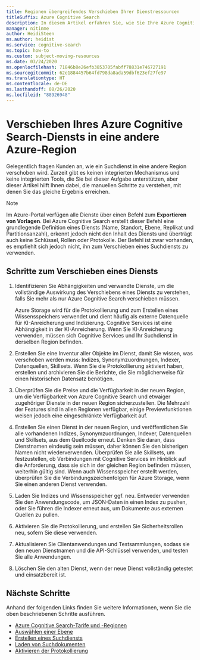 ```yaml
---
title: Regionen übergreifendes Verschieben Ihrer Dienstressourcen
titleSuffix: Azure Cognitive Search
description: In diesem Artikel erfahren Sie, wie Sie Ihre Azure Cognitive Search-Ressourcen in der Azure-Cloud von einer Region in eine andere verschieben.
manager: nitinme
author: HeidiSteen
ms.author: heidist
ms.service: cognitive-search
ms.topic: how-to
ms.custom: subject-moving-resources
ms.date: 03/24/2020
ms.openlocfilehash: 71846b8e26efb3853705fabff78831e746727191
ms.sourcegitcommit: 62e1884457b64fd798da8ada59dbf623ef27fe97
ms.translationtype: HT
ms.contentlocale: de-DE
ms.lasthandoff: 08/26/2020
ms.locfileid: "88926948"
---
```

# <a name="move-your-azure-cognitive-search-service-to-another-azure-region"></a>Verschieben Ihres Azure Cognitive Search-Diensts in eine andere Azure-Region

Gelegentlich fragen Kunden an, wie ein Suchdienst in eine andere Region verschoben wird. Zurzeit gibt es keinen integrierten Mechanismus und keine integrierten Tools, die Sie bei dieser Aufgabe unterstützen, aber dieser Artikel hilft Ihnen dabei, die manuellen Schritte zu verstehen, mit denen Sie das gleiche Ergebnis erreichen.

> [!NOTE]
> Im Azure-Portal verfügen alle Dienste über einen Befehl zum **Exportieren von Vorlagen**. Bei Azure Cognitive Search erstellt dieser Befehl eine grundlegende Definition eines Diensts (Name, Standort, Ebene, Replikat und Partitionsanzahl), erkennt jedoch nicht den Inhalt des Diensts und überträgt auch keine Schlüssel, Rollen oder Protokolle. Der Befehl ist zwar vorhanden, es empfiehlt sich jedoch nicht, ihn zum Verschieben eines Suchdiensts zu verwenden.

## <a name="guidance-for-moving-a-service"></a>Schritte zum Verschieben eines Diensts

1. Identifizieren Sie Abhängigkeiten und verwandte Dienste, um die vollständige Auswirkung des Verschiebens eines Diensts zu verstehen, falls Sie mehr als nur Azure Cognitive Search verschieben müssen.

   Azure Storage wird für die Protokollierung und zum Erstellen eines Wissensspeichers verwendet und dient häufig als externe Datenquelle für KI-Anreicherung und Indizierung. Cognitive Services ist eine Abhängigkeit in der KI-Anreicherung. Wenn Sie KI-Anreicherung verwenden, müssen sich Cognitive Services und Ihr Suchdienst in derselben Region befinden.

1. Erstellen Sie eine Inventur aller Objekte im Dienst, damit Sie wissen, was verschoben werden muss: Indizes, Synonymzuordnungen, Indexer, Datenquellen, Skillsets. Wenn Sie die Protokollierung aktiviert haben, erstellen und archivieren Sie die Berichte, die Sie möglicherweise für einen historischen Datensatz benötigen.

1. Überprüfen Sie die Preise und die Verfügbarkeit in der neuen Region, um die Verfügbarkeit von Azure Cognitive Search und etwaiger zugehöriger Dienste in der neuen Region sicherzustellen. Die Mehrzahl der Features sind in allen Regionen verfügbar, einige Previewfunktionen weisen jedoch eine eingeschränkte Verfügbarkeit auf.

1. Erstellen Sie einen Dienst in der neuen Region, und veröffentlichen Sie alle vorhandenen Indizes, Synonymzuordnungen, Indexer, Datenquellen und Skillsets, aus dem Quellcode erneut. Denken Sie daran, dass Dienstnamen eindeutig sein müssen, daher können Sie den bisherigen Namen nicht wiederverwenden. Überprüfen Sie alle Skillsets, um festzustellen, ob Verbindungen mit Cognitive Services im Hinblick auf die Anforderung, dass sie sich in der gleichen Region befinden müssen, weiterhin gültig sind. Wenn auch Wissensspeicher erstellt werden, überprüfen Sie die Verbindungszeichenfolgen für Azure Storage, wenn Sie einen anderen Dienst verwenden.

1. Laden Sie Indizes und Wissensspeicher ggf. neu. Entweder verwenden Sie den Anwendungscode, um JSON-Daten in einen Index zu pushen, oder Sie führen die Indexer erneut aus, um Dokumente aus externen Quellen zu pullen. 

1. Aktivieren Sie die Protokollierung, und erstellen Sie Sicherheitsrollen neu, sofern Sie diese verwenden.

1. Aktualisieren Sie Clientanwendungen und Testsammlungen, sodass sie den neuen Dienstnamen und die API-Schlüssel verwenden, und testen Sie alle Anwendungen.

1. Löschen Sie den alten Dienst, wenn der neue Dienst vollständig getestet und einsatzbereit ist.

## <a name="next-steps"></a>Nächste Schritte

Anhand der folgenden Links finden Sie weitere Informationen, wenn Sie die oben beschriebenen Schritte ausführen.

+ [Azure Cognitive Search-Tarife und -Regionen](https://azure.microsoft.com/pricing/details/search/)
+ [Auswählen einer Ebene](search-sku-tier.md)
+ [Erstellen eines Suchdiensts](search-create-service-portal.md)
+ [Laden von Suchdokumenten](search-what-is-data-import.md)
+ [Aktivieren der Protokollierung](search-monitor-logs.md)


<!-- To move your Azure Cognitive Service account from one region to another, you will create an export template to move your subscription(s). After moving your subscription, you will need to move your data and recreate your service.

In this article, you'll learn how to:

> [!div class="checklist"]
> * Export a template.
> * Modify the template: adding the target region, search and storage account names.
> * Deploy the template to create the new search and storage accounts.
> * Verify your service status in the new region
> * Clean up resources in the source region.

## Prerequisites

- Ensure that the services and features that your account uses are supported in the target region.

- For preview features, ensure that your subscription is whitelisted for the target region. For more information about preview features, see [knowledge stores](./knowledge-store-concept-intro.md), [incremental enrichment](./cognitive-search-incremental-indexing-conceptual.md), and [private endpoint](./service-create-private-endpoint.md).

## Assessment and planning

When you move your search service to the new region, you will need to [move your data to the new storage service](../storage/common/storage-account-move.md?tabs=azure-portal#configure-the-new-storage-account) and then rebuild your indexes, skillsets and knowledge stores. You should record current settings and copy json files to make the rebuilding of your service easier and faster.

## Moving your search service's resources

To start you will export and then modify a Resource Manager template.

### Export a template

1. Sign in to the [Azure portal](https://portal.azure.com).

2. Go to your Resource Group page.

> [!div class="mx-imgBorder"]
> ![Resource Group page example](./media/search-move-resource/export-template-sample.png)

3. Select **All resources**.

3. In the left hand navigation menu select **Export template**.

4. Choose **Download** in the **Export template** page.

5. Locate the .zip file that you downloaded from the portal, and unzip that file to a folder of your choice.

The zip file contains the .json files that comprise the template and scripts to deploy the template.

### Modify the template

You will modify the template by changing the search and storage account names and regions. The names must follow the rules for each service and region naming conventions. 

To obtain region location codes, see [Azure Locations](https://azure.microsoft.com/global-infrastructure/locations/).  The code for a region is the region name with no spaces, **Central US** = **centralus**.

1. In the Azure portal, select **Create a resource**.

2. In **Search the Marketplace**, type **template deployment**, and then press **ENTER**.

3. Select **Template deployment**.

4. Select **Create**.

5. Select **Build your own template in the editor**.

6. Select **Load file**, and then follow the instructions to load the **template.json** file that you downloaded and unzipped in the previous section.

7. In the **template.json** file, name the target search and storage accounts by setting the default value of the search and storage account names. 

8. Edit the **location** property in the **template.json** file to the target region for both your search and storage services. This example sets the target region to `centralus`.

```json
},
    "variables": {},
    "resources": [
        {
            "type": "Microsoft.Search/searchServices",
            "apiVersion": "2020-03-13",
            "name": "[parameters('searchServices_target_region_search_name')]",
            "location": "centralus",
            "sku": {
                "name": "standard"
            },
            "properties": {
                "replicaCount": 1,
                "partitionCount": 1,
                "hostingMode": "Default"
            }
        },
        {
            "type": "Microsoft.Storage/storageAccounts",
            "apiVersion": "2019-06-01",
            "name": "[parameters('storageAccounts_tagetstorageregion_name')]",
            "location": "centralus",
            "sku": {
                "name": "Standard_RAGRS",
                "tier": "Standard"
            },
```

### Deploy the template

1. Save the **template.json** file.

2. Enter or select the property values:

- **Subscription**: Select an Azure subscription.

- **Resource group**: Select **Create new** and give the resource group a name.

- **Location**: Select an Azure location.

3. Click the **I agree to the terms and conditions stated above** checkbox, and then click the **Select Purchase** button.

## Verifying your services' status in new region

To verify the move, open the new resource group and your services will be listed with the new region.

To move your data from your source region to the target region, please see this article's guidelines for [moving your data to the new storage account](../storage/common/storage-account-move.md?tabs=azure-portal#move-data-to-the-new-storage-account).

## Clean up resources in your original region

To commit the changes and complete the move of your service account, delete the source service account.

## Next steps

[Create an index](./search-get-started-portal.md)

[Create a skillset](./cognitive-search-quickstart-blob.md)

[Create a knowledge store](./knowledge-store-create-portal.md) -->